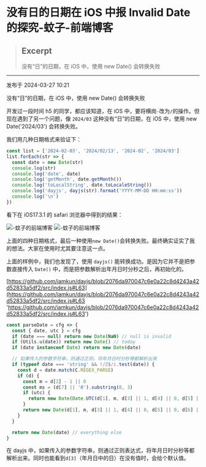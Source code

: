 # 没有日的日期在 iOS 中报 Invalid Date 的探究-蚊子-前端博客

> ## Excerpt
>
> 没有“日”的日期，在 iOS 中，使用 new Date() 会转换失败

---

发布于 2024-03-27 10:21

没有“日”的日期，在 iOS 中，使用 new Date() 会转换失败

开发过一段时间 h5 的同学，都应该知道，在 iOS 中，要将横岗`-`改为`/`的操作。但现在遇到了另一个问题，像 `2024/03` 这种没有“日”的日期，在 iOS 中，使用 new Date('2024/03') 会转换失败。

我们用几种日期格式来验证下：

```javascript
const list = ['2024-02-03', '2024/02/13', '2024-02', '2024/03']
list.forEach(str => {
  const date = new Date(str)
  console.log(str)
  console.log('date', date)
  console.log('getMonth', date.getMonth())
  console.log('toLocalString', date.toLocaleString())
  console.log('dayjs', dayjs(str).format('YYYY-MM-DD HH:mm:ss'))
  console.log('\n')
})
```

看下在 iOS17.3.1 的 safari 浏览器中得到的结果：

![-蚊子的前端博客](https://www.xiabingbao.com/upload/2674660375203ca4d.jpg) ![-蚊子的前端博客](https://www.xiabingbao.com/upload/8854660375232aa50.jpg)

上面的四种日期格式，最后一种使用`new Date()`会转换失败。最终确实证实了我的想法。大家在使用时尤其要注意这一点。

上面的样例中，我们也发现了，使用 `dayjs()` 能转换成功。是因为它并不是把参数直接传入 `Date()` 中，而是把参数解析出年月日时分秒之后，再初始化的。

[https://github.com/iamkun/dayjs/blob/2076da970047c6e0a22c8d4243a42d52833a5df2/src/index.js#L63](https://github.com/iamkun/dayjs/blob/2076da970047c6e0a22c8d4243a42d52833a5df2/src/index.js#L63 'https://github.com/iamkun/dayjs/blob/2076da970047c6e0a22c8d4243a42d52833a5df2/src/index.js#L63')

```javascript
const parseDate = cfg => {
  const { date, utc } = cfg
  if (date === null) return new Date(NaN) // null is invalid
  if (Utils.u(date)) return new Date() // today
  if (date instanceof Date) return new Date(date)

  // 如果传入的参数字符串，则通过正则，将年月日时分秒等都解析出来
  if (typeof date === 'string' && !/Z$/i.test(date)) {
    const d = date.match(C.REGEX_PARSE)
    if (d) {
      const m = d[2] - 1 || 0
      const ms = (d[7] || '0').substring(0, 3)
      if (utc) {
        return new Date(Date.UTC(d[1], m, d[3] || 1, d[4] || 0, d[5] || 0, d[6] || 0, ms))
      }
      return new Date(d[1], m, d[3] || 1, d[4] || 0, d[5] || 0, d[6] || 0, ms)
    }
  }

  return new Date(date) // everything else
}
```

在 dayjs 中，如果传入的参数字符串，则通过正则表达式，将年月日时分秒等都解析出来。同时也能看到`d[3]`（年月日中的日）在没有值时，会给个默认值。
